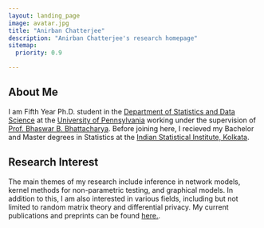 ```yaml
---
layout: landing_page
image: avatar.jpg
title: "Anirban Chatterjee"
description: "Anirban Chatterjee's research homepage"
sitemap:
  priority: 0.9

---
```

## About Me

I am Fifth Year Ph.D. student in the [Department of Statistics and Data Science](https://statistics.wharton.upenn.edu/) at the [University of Pennsylvania](https://www.upenn.edu/) working under the supervision of [Prof. Bhaswar B. Bhattacharya](http://www-stat.wharton.upenn.edu/~bhaswar/). Before joining here, I recieved my Bachelor and Master degrees in Statistics at the [Indian Statistical Institute, Kolkata](https://www.isical.ac.in/).

## Research Interest

The main themes of my research include inference in network models, kernel methods for non-parametric testing, and graphical models. In addition to this, I am also interested in various fields, including but not limited to random matrix theory and differential privacy. My current publications and preprints can be found [here.](https://anirbanc96.github.io/main/research/).



                                     
